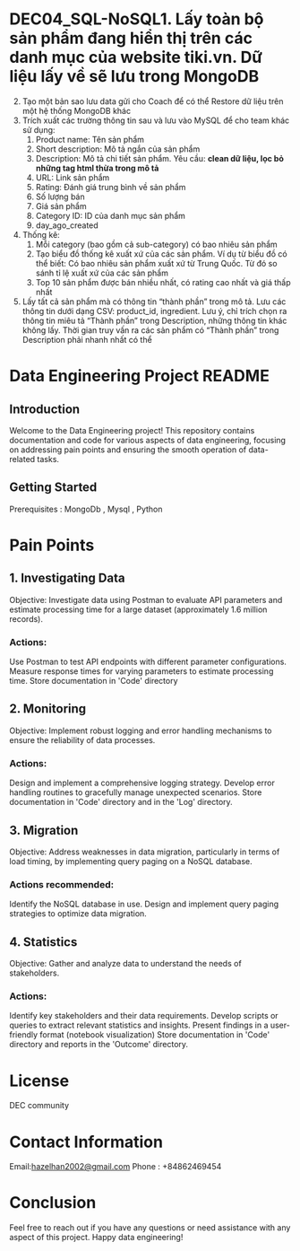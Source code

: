 # DEC04_SQL-NoSQL1. Lấy **toàn bộ** sản phẩm đang hiển thị trên các danh mục của website tiki.vn. Dữ liệu lấy về sẽ lưu trong MongoDB
2. Tạo một bản sao lưu data gửi cho Coach để có thể Restore dữ liệu trên một hệ thống MongoDB khác
3. Trích xuất các trường thông tin sau và lưu vào MySQL để cho team khác sử dụng:
    1. Product name: Tên sản phẩm 
    2. Short description: Mô tả ngắn của sản phẩm
    3. Description: Mô tả chi tiết sản phẩm. Yêu cầu: **clean dữ liệu, lọc bỏ những tag html thừa trong mô tả**
    4. URL: Link sản phẩm
    5. Rating: Đánh giá trung bình về sản phẩm
    6. Số lượng bán
    7. Giá sản phẩm
    8. Category ID: ID của danh mục sản phẩm
    9. day_ago_created 
4. Thống kê:
    1. Mỗi category (bao gồm cả sub-category) có bao nhiêu sản phẩm
    2. Tạo biểu đồ thống kê xuất xứ của các sản phẩm. Ví dụ từ biểu đồ có thể biết: Có bao nhiêu sản phẩm xuất xứ từ Trung Quốc. Từ đó so sánh tỉ lệ xuất xứ của các sản phẩm
    3. Top 10 sản phẩm được bán nhiều nhất, có rating cao nhất và giá thấp nhất
5. Lấy tất cả sản phẩm mà có thông tin “thành phần” trong mô tả. Lưu các thông tin dưới dạng CSV: product_id, ingredient.
Lưu ý, chỉ trích chọn ra thông tin miêu tả “Thành phần” trong Description, những thông tin khác không lấy. Thời gian truy vấn ra các sản phẩm có “Thành phần” trong Description phải nhanh nhất có thể




# Data Engineering Project README
## Introduction
Welcome to the Data Engineering project! This repository contains documentation and code for various aspects of data engineering, focusing on addressing pain points and ensuring the smooth operation of data-related tasks.

## Getting Started
Prerequisites : MongoDb , Mysql , Python

# Pain Points
## 1. Investigating Data
Objective: Investigate data using Postman to evaluate API parameters and estimate processing time for a large dataset (approximately 1.6 million records).

### Actions:

Use Postman to test API endpoints with different parameter configurations.
Measure response times for varying parameters to estimate processing time.
Store documentation in 'Code' directory 

## 2. Monitoring
Objective: Implement robust logging and error handling mechanisms to ensure the reliability of data processes.

### Actions:

Design and implement a comprehensive logging strategy.
Develop error handling routines to gracefully manage unexpected scenarios.
Store documentation in 'Code' directory and in the 'Log' directory.


## 3. Migration
Objective: Address weaknesses in data migration, particularly in terms of load timing, by implementing query paging on a NoSQL database.

### Actions recommended:

Identify the NoSQL database in use.
Design and implement query paging strategies to optimize data migration.


## 4. Statistics
Objective: Gather and analyze data to understand the needs of stakeholders.

### Actions:

Identify key stakeholders and their data requirements.
Develop scripts or queries to extract relevant statistics and insights.
Present findings in a user-friendly format (notebook visualization)
Store documentation in 'Code' directory and reports in the 'Outcome' directory.


# License
DEC community

# Contact Information
Email:hazelhan2002@gmail.com
Phone : +84862469454

# Conclusion
Feel free to reach out if you have any questions or need assistance with any aspect of this project. Happy data engineering!
